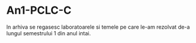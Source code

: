 # An1-PCLC-C
In arhiva se regasesc laboratoarele si temele pe care le-am rezolvat de-a lungul semestrului 1 din anul intai.
